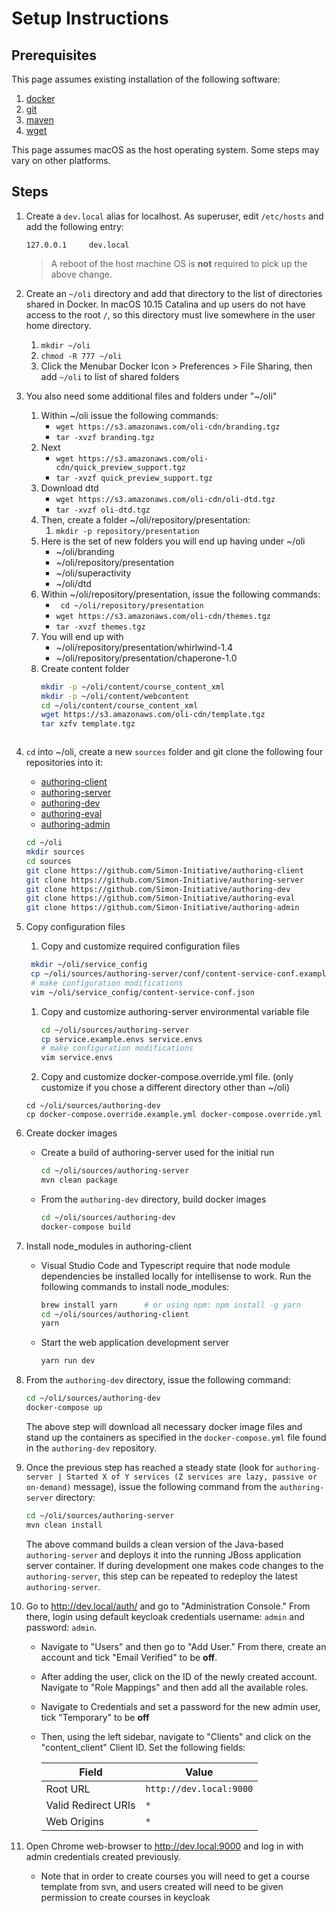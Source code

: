 # Setup Instructions

## Prerequisites

This page assumes existing installation of the following software:

1. [docker](https://www.docker.com/docker-mac)
1. [git](https://www.atlassian.com/git/tutorials/install-git)
1. [maven](https://www.mkyong.com/maven/install-maven-on-mac-osx)
1. [wget](https://www.cyberciti.biz/faq/howto-install-wget-om-mac-os-x-mountain-lion-mavericks-snow-leopard/)

This page assumes macOS as the host operating system.  Some steps may vary on other platforms.

## Steps

1. Create a `dev.local` alias for localhost.  As superuser, edit `/etc/hosts`
and add the following entry:

    ```text
    127.0.0.1     dev.local
    ```
  
    > A reboot of the host machine OS is **not** required to pick up the above change.

1. Create an `~/oli` directory and add that directory to the list
of directories shared in Docker. In macOS 10.15 Catalina and up users do not have access to the root `/`, so this directory must live somewhere in the user home directory.

    1. ```mkdir ~/oli```
    1. ```chmod -R 777 ~/oli```
    1. Click the Menubar Docker Icon > Preferences > File Sharing, then add ```~/oli``` to list of shared folders

1. You also need some additional files and folders under "~/oli"
    1. Within ~/oli issue the following commands:
        * ```wget https://s3.amazonaws.com/oli-cdn/branding.tgz```
        * ```tar -xvzf branding.tgz```
    1. Next 
        * ```wget https://s3.amazonaws.com/oli-cdn/quick_preview_support.tgz```
        * ```tar -xvzf quick_preview_support.tgz```
    1. Download dtd
        * ```wget https://s3.amazonaws.com/oli-cdn/oli-dtd.tgz```
        * ```tar -xvzf oli-dtd.tgz```
    1. Then, create a folder ~/oli/repository/presentation:
        1. ```mkdir -p repository/presentation```
    1. Here is the set of new folders you will end up having under ~/oli
        * ~/oli/branding
        * ~/oli/repository/presentation
        * ~/oli/superactivity
        * ~/oli/dtd
    1. Within ~/oli/repository/presentation, issue the following commands:
        * ``` cd ~/oli/repository/presentation```
        * ```wget https://s3.amazonaws.com/oli-cdn/themes.tgz```
        * ```tar -xvzf themes.tgz```
    1. You will end up with
        * ~/oli/repository/presentation/whirlwind-1.4
        * ~/oli/repository/presentation/chaperone-1.0
    1. Create content folder
       ```sh
       mkdir -p ~/oli/content/course_content_xml
       mkdir -p ~/oli/content/webcontent
       cd ~/oli/content/course_content_xml
       wget https://s3.amazonaws.com/oli-cdn/template.tgz
       tar xzfv template.tgz
      ```

1. `cd` into ~/oli, create a new `sources` folder and git clone the following four repositories into it:
    * [authoring-client](https://github.com/Simon-Initiative/authoring-client)
    * [authoring-server](https://github.com/Simon-Initiative/authoring-server)
    * [authoring-dev](https://github.com/Simon-Initiative/authoring-dev)
    * [authoring-eval](https://github.com/Simon-Initiative/authoring-eval)
    * [authoring-admin](https://github.com/Simon-Initiative/authoring-admin)

    ```sh
    cd ~/oli
    mkdir sources
    cd sources
    git clone https://github.com/Simon-Initiative/authoring-client
    git clone https://github.com/Simon-Initiative/authoring-server
    git clone https://github.com/Simon-Initiative/authoring-dev
    git clone https://github.com/Simon-Initiative/authoring-eval
    git clone https://github.com/Simon-Initiative/authoring-admin
    ```

1. Copy configuration files
    1. Copy and customize required configuration files
      ```sh
       mkdir ~/oli/service_config
       cp ~/oli/sources/authoring-server/conf/content-service-conf.example.json ~/oli/service_config/content-service-conf.json
       # make configuration modifications
       vim ~/oli/service_config/content-service-conf.json
      ```
    1. Copy and customize authoring-server environmental variable file
       ```sh
       cd ~/oli/sources/authoring-server
       cp service.example.envs service.envs
       # make configuration modifications
       vim service.envs
       ```
    1. Copy and customize docker-compose.override.yml file. (only customize if you chose a different directory other than ~/oli)

      ```
      cd ~/oli/sources/authoring-dev
      cp docker-compose.override.example.yml docker-compose.override.yml
      ```

1. Create docker images
    * Create a build of authoring-server used for the initial run

      ```sh
      cd ~/oli/sources/authoring-server
      mvn clean package
      ```

    * From the `authoring-dev` directory, build docker images

      ```sh
      cd ~/oli/sources/authoring-dev
      docker-compose build
      ```

1. Install node_modules in authoring-client
    * Visual Studio Code and Typescript require that node module dependencies be installed locally for intellisense to work. Run the following commands to install node_modules:

      ```sh
      brew install yarn      # or using npm: npm install -g yarn
      cd ~/oli/sources/authoring-client
      yarn
      ```

    * Start the web application development server

      ```sh
      yarn run dev
      ```

1. From the `authoring-dev` directory, issue the following command:

    ```sh
    cd ~/oli/sources/authoring-dev
    docker-compose up
    ```

    The above step will download all necessary docker image files and stand up the containers as
    specified in the `docker-compose.yml` file found in the `authoring-dev` repository.

1. Once the previous step has reached a steady state (look for `authoring-server | Started X of Y services (Z services are lazy, passive or on-demand)` message), issue the following command from the `authoring-server` directory:

    ```sh
    cd ~/oli/sources/authoring-server
    mvn clean install
    ```

    The above command builds a clean version of the Java-based `authoring-server` and deploys it into the running JBoss application server container. If during development one makes code changes to the `authoring-server`, this step can be repeated to redeploy the latest `authoring-server`.

1. Go to <http://dev.local/auth/> and go to "Administration Console." From there, login using default keycloak credentials username: `admin` and password: `admin`.
    * Navigate to "Users" and then go to "Add User." From there, create an account and tick "Email Verified" to be **off**.
    * After adding the user, click on the ID of the newly created account. Navigate to "Role Mappings" and then add all the available roles.
    * Navigate to Credentials and set a password for the new admin user, tick "Temporary" to be **off**
    * Then, using the left sidebar, navigate to "Clients" and click on the "content_client" Client ID. Set the following fields:

      | Field | Value |
      | ---- | ----- |
      | Root URL | `http://dev.local:9000` |
      | Valid Redirect URIs | `*` |
      | Web Origins  | `*` |

1. Open Chrome web-browser to <http://dev.local:9000> and log in with admin credentials created previously.
    * Note that in order to create courses you will need to get a course template from svn, and users created will need to be given permission to create courses in keycloak

      
